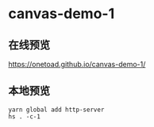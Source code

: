 # canvas-demo-1
## 在线预览
https://onetoad.github.io/canvas-demo-1/

## 本地预览
```
yarn global add http-server
hs . -c-1
```
